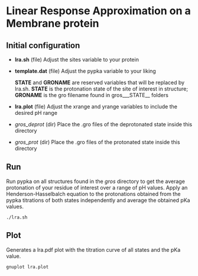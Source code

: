 # Linear Response Approximation on a Membrane protein

## Initial configuration

- **lra.sh** (file)
Adjust the sites variable to your protein

- **template.dat** (file)
Adjust the pypka variable to your liking

    __STATE__ and __GRONAME__ are reserved variables that will be replaced by lra.sh. 
    __STATE__ is the protonation state of the site of interest in structure;
    __GRONAME__ is the gro filename found in gros___STATE__ folders

- **lra.plot** (file)
Adjust the xrange and yrange variables to include the desired pH range

- *gros_deprot* (dir)
Place the .gro files of the deprotonated state inside this directory

- *gros_prot* (dir)
Place the .gro files of the protonated state inside this directory


## Run

Run pypka on all structures found in the *gros* directory to get the average protonation of your residue of interest over a range of pH values.
Apply an Henderson-Hasselbalch equation to the protonations obtained from the pypka titrations of both states independently and average the obtained pKa values.

```
./lra.sh
```

## Plot

Generates a lra.pdf plot with the titration curve of all states and the pKa value.

```
gnuplot lra.plot
```


